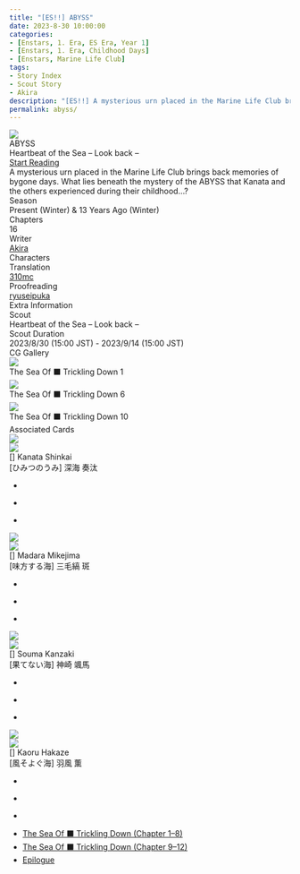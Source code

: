 ```yaml
---
title: "[ES!!] ABYSS"
date: 2023-8-30 10:00:00
categories:
- [Enstars, 1. Era, ES Era, Year 1]
- [Enstars, 1. Era, Childhood Days]
- [Enstars, Marine Life Club]
tags:
- Story Index
- Scout Story
- Akira
description: "[ES!!] A mysterious urn placed in the Marine Life Club brings back memories of bygone days. What lies beneath the mystery of the ABYSS that Kanata and the others experienced during their childhood…?"
permalink: abyss/
---
```

<div class="preview-wrapper reverse" style="--storyColor:#5ac189;--storyColor-rgb:90,193,137;--storyColor-h:147.4;--storyColor-s:45.4%;--storyColor-l:55.5%;">
    <div class="grid-wrapper">
        <div class="preview-background" style="background-image: url('/img/es/scoutstory/abyss/kanatabcgframe.jpg')"></div>
        <div class="preview-box">
            <div class="title-area">
                <div class="title-area__title">ABYSS</div>
                <div class="title-area__subtitle">Heartbeat of the Sea – Look back –</div>
                <div class="title-area__start"><a href="/abyss/first_half">Start Reading</a></div>
            </div>
            <div class="info-area">
                <div class="synopsis">
                    A mysterious urn placed in the Marine Life Club brings back memories of bygone days. What lies beneath the mystery of the ABYSS that Kanata and the others experienced during their childhood…?
                </div>
                <div class="info">
                    <div class="info-item season">
                        <div class="label">
                            Season
                        </div>
                        <div class="value">
                            Present (Winter) & 13 Years Ago (Winter)
                        </div>
                    </div>
                    <div class="info-item chapters">
                        <div class="label">
                            Chapters
                        </div>
                        <div class="value">
                            16
                        </div>
                    </div>
                    <div class="info-item writer">
                        <div class="label">
                            Writer
                        </div>
                        <div class="value">
                            <a href="/tags/Akira/">Akira</a>
                        </div>
                    </div>
                    <div class="info-item characters">
                        <div class="label">
                            Characters
                        </div>
                        <div class="value">
                        <a href="/categories/Enstars/Kanata" character="Kanata"></a>
                        <a href="/categories/Enstars/Madara" character="Madara"></a>
                        <a href="/categories/Enstars/Souma" character="Souma"></a>
                        <a href="/categories/Enstars/Kaoru" character="Kaoru"></a>
                        </div>
                    </div>
                    <div class="info-item tl">
                        <div class="label">
                            Translation
                        </div>
                        <div class="value">
                            <a href="/about">310mc</a>
                        </div>
                    </div>
                    <div class="info-item pr">
                        <div class="label">
                            Proofreading
                        </div>
                        <div class="value">
                            <a href="https://ryuseipuka.notion.site/proofed-by-ryuseipuka-020757643ea94baabea5e7d21f325a8b" target="_blank">ryuseipuka</a>
                        </div>
                    </div>
                </div>
            </div>
        </div>
    </div>
</div>

<!-- more -->

<style>
    .preview-wrapper {
        display: none;
    }
    @media (max-width: 567px) {
        .post-block {
            padding: 5px 10px 8px !important;
        }
    }
</style>

<link rel="stylesheet" href="/cssfolder/removewidth.css">

<div class="story-wrapper" style="--storyColor:#5ac189;--storyColor-rgb:90,193,137;--storyColor-h:147.4;--storyColor-s:45.4%;--storyColor-l:55.5%;">
    <div class="grid-wrapper">
        <div class="story-background" style="background: top/cover url(/img/es/scoutstory/abyss/kanataorigcg1.jpg)"></div>
        <div class="story-box">
            <div class="story-cover">
                <div><img src="/img/es/scoutstory/abyss/kanatabcgframe.jpg"></div>
            </div>
            <div class="title-area">
                <div class="title-area__title">ABYSS</div>
                <div class="title-area__subtitle">Heartbeat of the Sea – Look back –</div>
                <div class="title-area__start">
                    <a href="first_half">Start Reading</a>
                </div>
            </div>
            <div class="info-area">
                <div class="synopsis">
                    A mysterious urn placed in the Marine Life Club brings back memories of bygone days. What lies beneath the mystery of the ABYSS that Kanata and the others experienced during their childhood…?
                </div>
                <div class="info">
                    <div class="info-item season">
                    <div class="label">
                        Season
                    </div>
                    <div class="value">
                        Present (Winter) & 13 Years Ago (Winter)
                    </div>
                </div>
                <div class="info-item chapters">
                    <div class="label">
                        Chapters
                    </div>
                    <div class="value">
                        16
                    </div>
                </div>
                <div class="info-item writer">
                    <div class="label">
                        Writer
                    </div>
                    <div class="value">
                        <a href="/tags/Akira/">Akira</a>
                    </div>
                </div>
                <div class="info-item characters">
                    <div class="label">
                        Characters
                    </div>
                    <div class="value">
                    <a href="/categories/Enstars/Kanata" character="Kanata"></a>
                    <a href="/categories/Enstars/Madara" character="Madara"></a>
                    <a href="/categories/Enstars/Souma" character="Souma"></a>
                    <a href="/categories/Enstars/Kaoru" character="Kaoru"></a>
                    </div>
                </div>
                <div class="info-item tl">
                    <div class="label">
                        Translation
                    </div>
                    <div class="value">
                        <a href="/about">310mc</a>
                    </div>
                </div>
                <div class="info-item pr">
                    <div class="label">
                        Proofreading
                    </div>
                    <div class="value">
                        <a href="https://ryuseipuka.notion.site/proofed-by-ryuseipuka-020757643ea94baabea5e7d21f325a8b" target="_blank">ryuseipuka</a>
                    </div>
                    </div>
                </div>
                <div class="extra-area">
                    <div class="tab-header">
                        <div class="tab-header__name">Extra Information</div>
                    </div>
                    <div class="tab-content">
                        <div class="tab-item">
                            <div class="label">
                                Scout
                            </div>
                            <div class="value">
                                Heartbeat of the Sea – Look back –
                            </div>
                        </div>
                        <div class="tab-item">
                            <div class="label">
                                Scout Duration
                            </div>
                            <div class="value">
                                2023/8/30 (15:00 JST) - 2023/9/14 (15:00 JST)
                            </div>
                        </div>
                    </div>
                </div>
                <div class="cg-gallery">
                    <div class="tab-header">
                        <div class="tab-header__name">CG Gallery</div>
                    </div>
                    <div class="tab-content">
                        <div class="gallery">
                            <div class="gallery-item">
                                <div class="image">
                                    <img src="/img/es/scoutstory/abyss/soumaorigcg.jpg">
                                </div>
                                <div class="caption">
                                    The Sea Of ⬛ Trickling Down 1
                                </div>
                            </div>
                            <div class="gallery-item">
                                <div class="image">
                                    <img src="/img/es/scoutstory/abyss/kanataorigcg.jpg">
                                </div>
                                <div class="caption">
                                    The Sea Of ⬛ Trickling Down 6
                                </div>
                            </div>
                            <div class="gallery-item">
                                <div class="image">
                                    <img src="/img/es/scoutstory/abyss/madaraorigcg.jpg">
                                </div>
                                <div class="caption">
                                    The Sea Of ⬛ Trickling Down 10
                                </div>
                            </div>
                        </div>
                    </div>
                </div>
                <div class="story-cards">
                    <div class="tab-header">
                        <div class="tab-header__name">Associated Cards</div>
                    </div>
                    <div class="tab-content">
                        <div class="cards">
                            <div class="cards-item">
                                <div class="image">
                                    <div class="single unbloomed">
                                        <img src="/img/es/scoutstory/abyss/kanatacard.jpg">
                                    </div>
                                    <div class="single bloomed">
                                        <img src="/img/es/scoutstory/abyss/kanatabcard.jpg">
                                    </div>
                                    <div class="quotes__wrapper">
                                        <div class="quotes">
                                            <div class="unbloomed"><!--TBA--></div>
                                            <div class="bloomed"><!--TBA--></div>
                                        </div>
                                    </div>
                                </div>
                                <div class="lightbox">
                                    <div class="card__name">[] Kanata Shinkai</div>
                                    <div class="card__jp">[ひみつのうみ] 深海 奏汰</div>
                                    <div class="skills">
                                        <ul>
                                            <li id="center">
                                                <div class="name"><!--しんかいのこどう--></div>
                                                <div class="desc"></div>
                                            </li>
                                            <li id="live">
                                                <div class="name"><!--とくべつなしずく--></div>
                                                <div class="desc"></div>
                                            </li>
                                            <li id="lesson">
                                                <div class="name"><!--たいくつなかみ--></div>
                                                <div class="desc"></div>
                                            </li>
                                        </ul>
                                    </div>
                                </div>
                            </div>
                            <div class="cards-item">
                                <div class="image">
                                    <div class="single unbloomed">
                                        <img src="/img/es/scoutstory/abyss/madaracard.jpg">
                                    </div>
                                    <div class="single bloomed">
                                        <img src="/img/es/scoutstory/abyss/madarabcard.jpg">
                                    </div>
                                    <div class="quotes__wrapper">
                                        <div class="quotes">
                                            <div class="unbloomed"><!--TBA--></div>
                                            <div class="bloomed"><!--TBA--></div>
                                        </div>
                                    </div>
                                </div>
                                <div class="lightbox">
                                    <div class="card__name">[] Madara Mikejima</div>
                                    <div class="card__jp">[味方する海] 三毛縞 斑</div>
                                    <div class="skills">
                                        <ul>
                                            <li id="center">
                                                <div class="name"><!--満ち干く鼓動--></div>
                                                <div class="desc"></div>
                                            </li>
                                            <li id="live">
                                                <div class="name"><!--輪を描く滴--></div>
                                                <div class="desc"></div>
                                            </li>
                                            <li id="lesson">
                                                <div class="name"><!--正義の勲章--></div>
                                                <div class="desc"></div>
                                            </li>
                                        </ul>
                                    </div>
                                </div>
                            </div>
                            <div class="cards-item">
                                <div class="image">
                                    <div class="single unbloomed">
                                        <img src="/img/es/scoutstory/abyss/soumacard.jpg">
                                    </div>
                                    <div class="single bloomed">
                                        <img src="/img/es/scoutstory/abyss/soumabcard.jpg">
                                    </div>
                                    <div class="quotes__wrapper">
                                        <div class="quotes">
                                            <div class="unbloomed"><!--TBA--></div>
                                            <div class="bloomed"><!--TBA--></div>
                                        </div>
                                    </div>
                                </div>
                                <div class="lightbox">
                                    <div class="card__name">[] Souma Kanzaki</div>
                                    <div class="card__jp">[果てない海] 神崎 颯馬</div>
                                    <div class="skills">
                                        <ul>
                                            <li id="center">
                                                <div class="name"><!--染み渡る鼓動--></div>
                                                <div class="desc"></div>
                                            </li>
                                            <li id="live">
                                                <div class="name"><!--残していく滴--></div>
                                                <div class="desc"></div>
                                            </li>
                                            <li id="lesson">
                                                <div class="name"><!--自由な時間--></div>
                                                <div class="desc"></div>
                                            </li>
                                        </ul>
                                    </div>
                                </div>
                            </div>
                            <div class="cards-item">
                                <div class="image">
                                    <div class="single unbloomed">
                                        <img src="/img/es/scoutstory/abyss/kaorucard.jpg">
                                    </div>
                                    <div class="single bloomed">
                                        <img src="/img/es/scoutstory/abyss/kaorubcard.jpg">
                                    </div>
                                    <div class="quotes__wrapper">
                                        <div class="quotes">
                                            <div class="unbloomed"><!--TBA--></div>
                                            <div class="bloomed"><!--TBA--></div>
                                        </div>
                                    </div>
                                </div>
                                <div class="lightbox">
                                    <div class="card__name">[] Kaoru Hakaze</div>
                                    <div class="card__jp">[風そよぐ海] 羽風 薫</div>
                                    <div class="skills">
                                        <ul>
                                            <li id="center">
                                                <div class="name"><!--波なぞる鼓動--></div>
                                                <div class="desc"></div>
                                            </li>
                                            <li id="live">
                                                <div class="name"><!--側にいる滴--></div>
                                                <div class="desc"></div>
                                            </li>
                                            <li id="lesson">
                                                <div class="name"><!--今ある幸せ--></div>
                                                <div class="desc"></div>
                                            </li>
                                        </ul>
                                    </div>
                                </div>
                            </div>
                        </div>
                    </div>
                </div>
            </div>
            <div class="chapter-area">
                <div class="chapters">
                    <ul>
                        <li>
                            <a href="first_half" id="">The Sea Of ⬛ Trickling Down (Chapter 1–8)</a>
                        </li>
                        <li>
                            <a href="second_half" id="">The Sea Of ⬛ Trickling Down (Chapter 9–12)</a>
                        </li>
                        <li>
                            <a href="second_half#Epilogue-1" id="">Epilogue</a>
                        </li>
                    </ul>
                </div>
            </div>
        </div>
    </div>
</div>
